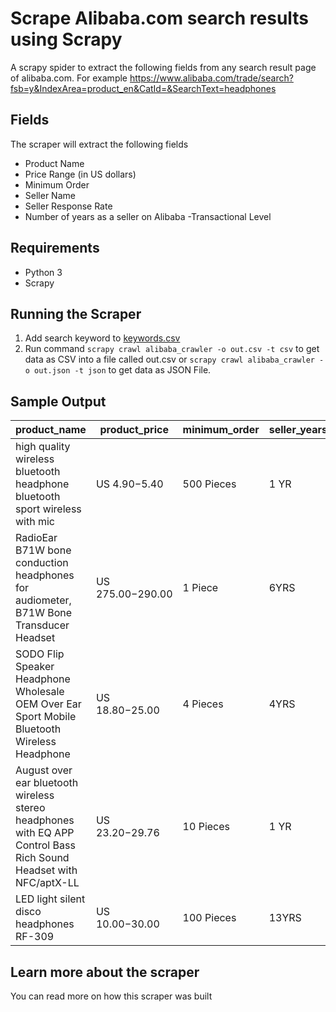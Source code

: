 # Scrape Alibaba.com search results using Scrapy

A scrapy spider to extract the following fields from any search result page of alibaba.com. For example https://www.alibaba.com/trade/search?fsb=y&IndexArea=product_en&CatId=&SearchText=headphones

## Fields

The scraper will extract the following fields 
- Product Name
- Price Range (in US dollars)
- Minimum Order
- Seller Name
- Seller Response Rate
- Number of years as a seller on Alibaba
-Transactional Level

## Requirements 
- Python 3 
- Scrapy

## Running the Scraper

1. Add search keyword to [keywords.csv](https://github.com/scrapehero/alibaba-scraper/blob/master/scrapy_alibaba/resources/keywords.csv)
2. Run command `scrapy crawl alibaba_crawler -o out.csv -t csv` to get data as CSV into a file called out.csv or `scrapy crawl alibaba_crawler -o out.json -t json` to get data as JSON File. 

## Sample Output 
| product_name                                                                                                        | product_price      | minimum_order | seller_years_on_alibaba | seller_name                                    | seller_response_rate | transaction_level | product_link                                                                                                | search_text |
|---------------------------------------------------------------------------------------------------------------------|--------------------|---------------|-------------------------|------------------------------------------------|----------------------|-------------------|-------------------------------------------------------------------------------------------------------------|-------------|
| high quality wireless bluetooth headphone   bluetooth sport wireless with mic                                       | US $4.90-$5.40     | 500 Pieces    | 1 YR                    | Shantou City Liangying Industrial Ltd.         | 97.40%               | 2                 | https://www.alibaba.com/product-detail/high-quality-wireless-bluetooth-headphone-bluetooth_60774817269.html | headphones  |
| RadioEar B71W bone conduction headphones   for audiometer, B71W Bone Transducer Headset                             | US $275.00-$290.00 | 1 Piece       | 6YRS                    | Guangzhou Melison Medical Instrument Co., Ltd. | 87.00%               | 1.5               | https://www.alibaba.com/product-detail/RadioEar-B71W-bone-conduction-headphones-for_805556758.html?s=p      | headphones  |
| SODO Flip Speaker Headphone Wholesale OEM   Over Ear Sport Mobile Bluetooth Wireless Headphone                      | US $18.80-$25.00   | 4 Pieces      | 4YRS                    | Shenzhen Ditmo Electronic Technology Co., Ltd. | 92.70%               | 3                 | https://www.alibaba.com/product-detail/SODO-Flip-Speaker-Headphone-Wholesale-OEM_60740074052.html?s=p       | headphones  |
| August over ear bluetooth wireless stereo   headphones with EQ APP Control Bass Rich Sound Headset with NFC/aptX-LL | US $23.20-$29.76   | 10 Pieces     | 1 YR                    | Shenzhen August Digital Ltd.                   |                      | 0                 | https://www.alibaba.com/product-detail/August-over-ear-bluetooth-wireless-stereo_60815054687.html?s=p       | headphones  |
| LED light silent disco headphones RF-309                                                                            | US $10.00-$30.00   | 100 Pieces    | 13YRS                   | Shenzhen Go-On Electronics Co., Ltd.           | 77.90%               | 0.5               | https://www.alibaba.com/product-detail/LED-light-silent-disco-headphones-RF_1316830410.html?s=p             | headphones  |

## Learn more about the scraper 
You can read more on how this scraper was built 
